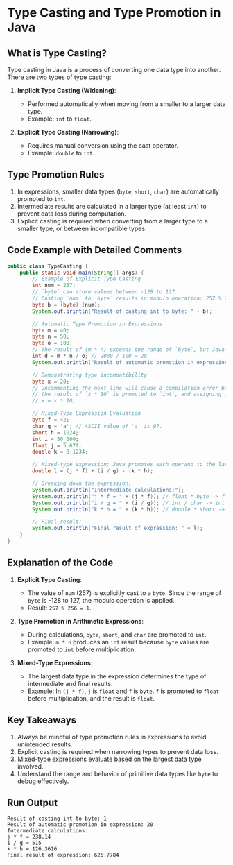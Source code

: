 # Type Casting and Type Promotion in Java

## What is Type Casting?
Type casting in Java is a process of converting one data type into another. There are two types of type casting:

1. **Implicit Type Casting (Widening)**:
    - Performed automatically when moving from a smaller to a larger data type.
    - Example: `int` to `float`.

2. **Explicit Type Casting (Narrowing)**:
    - Requires manual conversion using the cast operator.
    - Example: `double` to `int`.

## Type Promotion Rules
1. In expressions, smaller data types (`byte`, `short`, `char`) are automatically promoted to `int`.
2. Intermediate results are calculated in a larger type (at least `int`) to prevent data loss during computation.
3. Explicit casting is required when converting from a larger type to a smaller type, or between incompatible types.

## Code Example with Detailed Comments
```java
public class TypeCasting {
    public static void main(String[] args) {
        // Example of Explicit Type Casting
        int num = 257;
        // `byte` can store values between -128 to 127.
        // Casting `num` to `byte` results in modulo operation: 257 % 256 = 1.
        byte b = (byte) (num);
        System.out.println("Result of casting int to byte: " + b);

        // Automatic Type Promotion in Expressions
        byte m = 40;
        byte n = 50;
        byte o = 100;
        // The result of (m * n) exceeds the range of `byte`, but Java promotes it to `int`.
        int d = m * n / o; // 2000 / 100 = 20
        System.out.println("Result of automatic promotion in expression: " + d);

        // Demonstrating type incompatibility
        byte x = 20;
        // Uncommenting the next line will cause a compilation error because
        // the result of `x * 10` is promoted to `int`, and assigning it back to `byte` requires explicit casting.
        // x = x * 10;

        // Mixed-Type Expression Evaluation
        byte f = 42;
        char g = 'a'; // ASCII value of 'a' is 97.
        short h = 1024;
        int i = 50_000;
        float j = 5.67f;
        double k = 0.1234;

        // Mixed-type expression: Java promotes each operand to the largest type involved.
        double l = (j * f) + (i / g) - (k * h);

        // Breaking down the expression:
        System.out.println("Intermediate calculations:");
        System.out.println("j * f = " + (j * f)); // float * byte -> float
        System.out.println("i / g = " + (i / g)); // int / char -> int
        System.out.println("k * h = " + (k * h)); // double * short -> double

        // Final result:
        System.out.println("Final result of expression: " + l);
    }
}
```

## Explanation of the Code
1. **Explicit Type Casting**:
    - The value of `num` (257) is explicitly cast to a `byte`. Since the range of `byte` is -128 to 127, the modulo operation is applied.
    - Result: `257 % 256 = 1`.

2. **Type Promotion in Arithmetic Expressions**:
    - During calculations, `byte`, `short`, and `char` are promoted to `int`.
    - Example: `m * n` produces an `int` result because `byte` values are promoted to `int` before multiplication.

3. **Mixed-Type Expressions**:
    - The largest data type in the expression determines the type of intermediate and final results.
    - Example: In `(j * f)`, `j` is `float` and `f` is `byte`. `f` is promoted to `float` before multiplication, and the result is `float`.

## Key Takeaways
1. Always be mindful of type promotion rules in expressions to avoid unintended results.
2. Explicit casting is required when narrowing types to prevent data loss.
3. Mixed-type expressions evaluate based on the largest data type involved.
4. Understand the range and behavior of primitive data types like `byte` to debug effectively.

## Run Output
```
Result of casting int to byte: 1
Result of automatic promotion in expression: 20
Intermediate calculations:
j * f = 238.14
i / g = 515
k * h = 126.3616
Final result of expression: 626.7784

